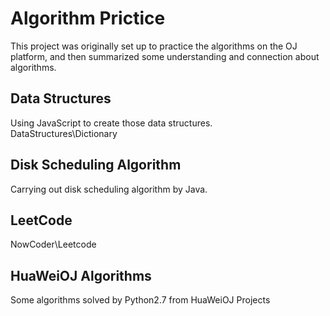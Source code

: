 # Algorithm Prictice  

This project was originally set up to practice the algorithms on the OJ platform, and then summarized some understanding and connection about algorithms.  

## Data Structures  

Using JavaScript to create those data structures.  
DataStructures\Dictionary

## Disk Scheduling Algorithm  

Carrying out disk scheduling algorithm by Java.


## LeetCode  
NowCoder\Leetcode

## HuaWeiOJ Algorithms  

Some algorithms solved by Python2.7 from HuaWeiOJ Projects



